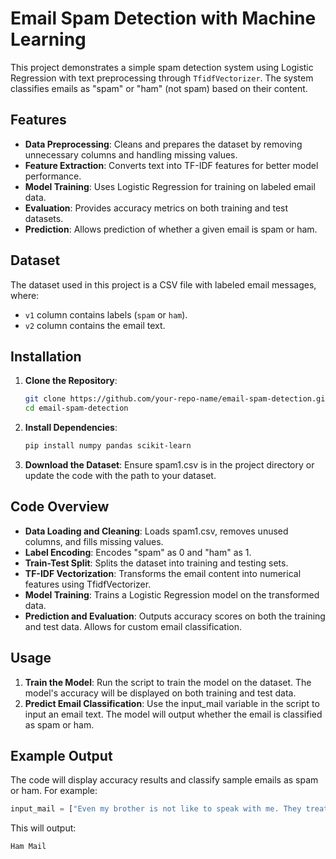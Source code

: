 # Email Spam Detection with Machine Learning

This project demonstrates a simple spam detection system using Logistic Regression with text preprocessing through `TfidfVectorizer`. The system classifies emails as "spam" or "ham" (not spam) based on their content.

## Features
- **Data Preprocessing**: Cleans and prepares the dataset by removing unnecessary columns and handling missing values.
- **Feature Extraction**: Converts text into TF-IDF features for better model performance.
- **Model Training**: Uses Logistic Regression for training on labeled email data.
- **Evaluation**: Provides accuracy metrics on both training and test datasets.
- **Prediction**: Allows prediction of whether a given email is spam or ham.

## Dataset
The dataset used in this project is a CSV file with labeled email messages, where:
- `v1` column contains labels (`spam` or `ham`).
- `v2` column contains the email text.

## Installation

1. **Clone the Repository**:
   ```bash
   git clone https://github.com/your-repo-name/email-spam-detection.git
   cd email-spam-detection
2. **Install Dependencies**:
   ```bash
   pip install numpy pandas scikit-learn
3. **Download the Dataset**: Ensure spam1.csv is in the project directory or update the code with the path to your dataset.

## Code Overview
- **Data Loading and Cleaning**: Loads spam1.csv, removes unused columns, and fills missing values.
- **Label Encoding**: Encodes "spam" as 0 and "ham" as 1.
- **Train-Test Split**: Splits the dataset into training and testing sets.
- **TF-IDF Vectorization**: Transforms the email content into numerical features using TfidfVectorizer.
- **Model Training**: Trains a Logistic Regression model on the transformed data.
- **Prediction and Evaluation**: Outputs accuracy scores on both the training and test data. Allows for custom email classification.

## Usage
1. **Train the Model**: Run the script to train the model on the dataset. The model's accuracy will be displayed on both training and test data.
2. **Predict Email Classification**: Use the input_mail variable in the script to input an email text. The model will output whether the email is classified as spam or ham.

## Example Output

The code will display accuracy results and classify sample emails as spam or ham. For example:
```python
input_mail = ["Even my brother is not like to speak with me. They treat me like aids patent."]
```````
This will output:
```
Ham Mail


